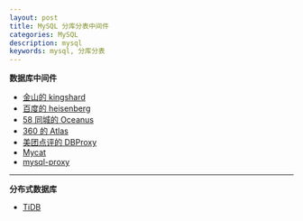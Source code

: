 ```yaml
---
layout: post
title: MySQL 分库分表中间件
categories: MySQL
description: mysql
keywords: mysql, 分库分表
---
```




**数据库中间件**

- [金山的 kingshard](https://github.com/flike/kingshard)
- [百度的 heisenberg](https://github.com/brucexx/heisenberg)
- [58 同城的 Oceanus](https://github.com/58code/Oceanus)
- [360 的 Atlas](https://github.com/Qihoo360/Atlas)
- [美团点评的 DBProxy](https://github.com/Meituan-Dianping/DBProxy)
- [Mycat](http://www.mycat.org.cn/index.html)
- [mysql-proxy](https://github.com/swoole/mysql-proxy)

------

**分布式数据库**

- [TiDB](https://github.com/pingcap/tidb)

